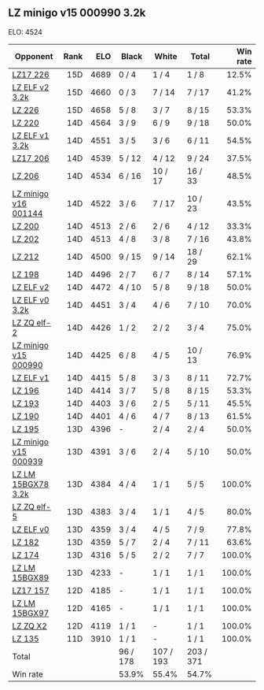 ## LZ minigo v15 000990 3.2k ##

ELO: 4524

Opponent | Rank | ELO | Black | White | Total | Win rate
---------|-----:|----:|-------|-------|-------|-------:
[LZ17 226](LZ17%20226.md) | 15D | 4689 | 0 / 4 | 1 / 4 | 1 / 8 | 12.5%
[LZ ELF v2 3.2k](LZ%20ELF%20v2%203.2k.md) | 15D | 4660 | 0 / 3 | 7 / 14 | 7 / 17 | 41.2%
[LZ 226](LZ%20226.md) | 15D | 4658 | 5 / 8 | 3 / 7 | 8 / 15 | 53.3%
[LZ 220](LZ%20220.md) | 14D | 4564 | 3 / 9 | 6 / 9 | 9 / 18 | 50.0%
[LZ ELF v1 3.2k](LZ%20ELF%20v1%203.2k.md) | 14D | 4551 | 3 / 5 | 3 / 6 | 6 / 11 | 54.5%
[LZ17 206](LZ17%20206.md) | 14D | 4539 | 5 / 12 | 4 / 12 | 9 / 24 | 37.5%
[LZ 206](LZ%20206.md) | 14D | 4534 | 6 / 16 | 10 / 17 | 16 / 33 | 48.5%
[LZ minigo v16 001144](LZ%20minigo%20v16%20001144.md) | 14D | 4522 | 3 / 6 | 7 / 17 | 10 / 23 | 43.5%
[LZ 200](LZ%20200.md) | 14D | 4513 | 2 / 6 | 2 / 6 | 4 / 12 | 33.3%
[LZ 202](LZ%20202.md) | 14D | 4513 | 4 / 8 | 3 / 8 | 7 / 16 | 43.8%
[LZ 212](LZ%20212.md) | 14D | 4500 | 9 / 15 | 9 / 14 | 18 / 29 | 62.1%
[LZ 198](LZ%20198.md) | 14D | 4496 | 2 / 7 | 6 / 7 | 8 / 14 | 57.1%
[LZ ELF v2](LZ%20ELF%20v2.md) | 14D | 4472 | 4 / 10 | 5 / 8 | 9 / 18 | 50.0%
[LZ ELF v0 3.2k](LZ%20ELF%20v0%203.2k.md) | 14D | 4451 | 3 / 4 | 4 / 6 | 7 / 10 | 70.0%
[LZ ZQ elf-2](LZ%20ZQ%20elf-2.md) | 14D | 4426 | 1 / 2 | 2 / 2 | 3 / 4 | 75.0%
[LZ minigo v15 000990](LZ%20minigo%20v15%20000990.md) | 14D | 4425 | 6 / 8 | 4 / 5 | 10 / 13 | 76.9%
[LZ ELF v1](LZ%20ELF%20v1.md) | 14D | 4415 | 5 / 8 | 3 / 3 | 8 / 11 | 72.7%
[LZ 196](LZ%20196.md) | 14D | 4414 | 3 / 7 | 5 / 8 | 8 / 15 | 53.3%
[LZ 193](LZ%20193.md) | 14D | 4403 | 3 / 6 | 2 / 5 | 5 / 11 | 45.5%
[LZ 190](LZ%20190.md) | 14D | 4401 | 4 / 6 | 4 / 7 | 8 / 13 | 61.5%
[LZ 195](LZ%20195.md) | 13D | 4396 | - | 2 / 4 | 2 / 4 | 50.0%
[LZ minigo v15 000939](LZ%20minigo%20v15%20000939.md) | 13D | 4391 | 3 / 6 | 2 / 4 | 5 / 10 | 50.0%
[LZ LM 15BGX78 3.2k](LZ%20LM%2015BGX78%203.2k.md) | 13D | 4384 | 4 / 4 | 1 / 1 | 5 / 5 | 100.0%
[LZ ZQ elf-5](LZ%20ZQ%20elf-5.md) | 13D | 4383 | 3 / 4 | 1 / 1 | 4 / 5 | 80.0%
[LZ ELF v0](LZ%20ELF%20v0.md) | 13D | 4359 | 3 / 4 | 4 / 5 | 7 / 9 | 77.8%
[LZ 182](LZ%20182.md) | 13D | 4359 | 5 / 7 | 2 / 4 | 7 / 11 | 63.6%
[LZ 174](LZ%20174.md) | 13D | 4316 | 5 / 5 | 2 / 2 | 7 / 7 | 100.0%
[LZ LM 15BGX89](LZ%20LM%2015BGX89.md) | 13D | 4233 | - | 1 / 1 | 1 / 1 | 100.0%
[LZ17 157](LZ17%20157.md) | 12D | 4185 | - | 1 / 1 | 1 / 1 | 100.0%
[LZ LM 15BGX97](LZ%20LM%2015BGX97.md) | 12D | 4165 | - | 1 / 1 | 1 / 1 | 100.0%
[LZ ZQ X2](LZ%20ZQ%20X2.md) | 12D | 4119 | 1 / 1 | - | 1 / 1 | 100.0%
[LZ 135](LZ%20135.md) | 11D | 3910 | 1 / 1 | - | 1 / 1 | 100.0%
Total | | | 96 / 178 | 107 / 193 | 203 / 371 | 
Win rate| | | 53.9% | 55.4% | 54.7% | 

